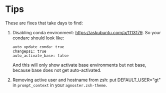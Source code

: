# Tips

These are fixes that take days to find:

1.  Disabling conda environment: https://askubuntu.com/a/1113179. So your condarc should look like:

        auto_update_conda: true
        changeps1: true
        auto_activate_base: false

    And this will only show activate base environments but not base, because base does not get auto-activated.

2.  Removing active user and hostname from zsh: put DEFAULT_USER="gt" in `prompt_context` in your `agnoster.zsh-theme`.
